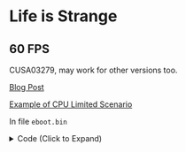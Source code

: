 # Life is Strange

## 60 FPS

CUSA03279, may work for other versions too.

[Blog Post](https://illusion0001.github.io/patches/2021/05/11/wif-dawn-60fps/)

[Example of CPU Limited Scenario](https://cdn.discordapp.com/attachments/650395105479360514/840144551825244180/20210507_191348_00757258.png)

In file `eboot.bin`

<details>
<summary>Code (Click to Expand)</summary>

```
B0 01 C5 F9 5C 05 DF 37 7A 01 C5 F9 7C C0 C4 C1 7B 5C 07 C4 C1 7B 59 45 00 C5 FB 5C C1 C5 FA 10 0D 30 39 7A 01 C5 FB 5A C0 C5 F8 2E C8 77 AA

B0 00 C5 F9 5C 05 DF 37 7A 01 C5 F9 7C C0 C4 C1 7B 5C 07 C4 C1 7B 59 45 00 C5 FB 5C C1 C5 FA 10 0D 30 39 7A 01 C5 FB 5A C0 C5 F8 2E C8 90 90
```

</details>
